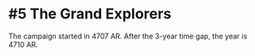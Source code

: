 # #5 The Grand Explorers

The campaign started in 4707 AR.
After the 3-year time gap, the year is 4710 AR.

